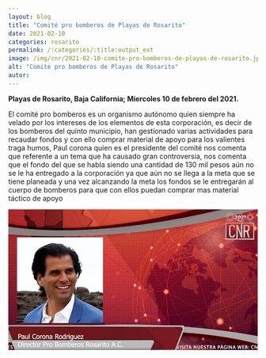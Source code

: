 ```yaml
---
layout: blog
title: "Comité pro bomberos de Playas de Rosarito"
date: 2021-02-10
categories: rosarito
permalink: /:categories/:title:output_ext
image: /img/cnr/2021-02-10-comite-pro-bomberos-de-playas-de-rosarito.jpg
alt: "Comité pro bomberos de Playas de Rosarito"
autor:
---
```


**Playas de Rosarito, Baja California; Miercoles 10 de febrero del 2021.** 

El comité pro bomberos es un organismo autónomo quien siempre ha velado por los intereses de los elementos de esta corporación, es decir de los bomberos del quinto municipio, han gestionado varias actividades para recaudar fondos y con ello comprar material de apoyo para los valientes traga humos, Paul corona quien es el presidente del comité nos comenta que referente a un tema que ha causado gran controversia, nos comenta que el fondo del que se habla siendo una cantidad de 130 mil pesos aún no se le ha entregado a la corporación ya que aún no se llega a la meta que se tiene planeada y una vez alcanzando la meta los fondos se le entregarán al cuerpo de bomberos para que con ellos puedan comprar mas material táctico de apoyo 

<div id="carouselExampleSlidesOnly" class="carousel slide" data-ride="carousel">
  <div class="carousel-inner">
    <div class="carousel-item active">
       <img class="d-block w-100" src="/img/cnr/2021-02-10-comite-pro-bomberos-de-playas-de-rosarito.jpg" loading="lazy"  alt="Comité pro bomberos de Playas de Rosarito">
    </div>
  </div>
</div>